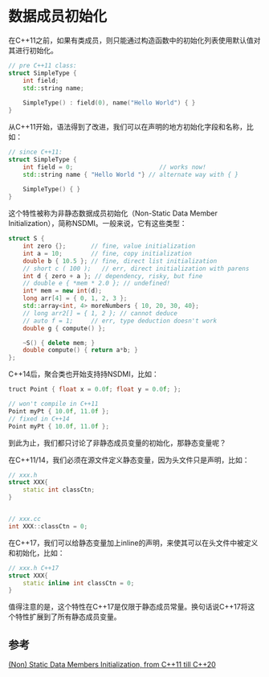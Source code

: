 # 数据成员初始化

在C++11之前，如果有类成员，则只能通过构造函数中的初始化列表使用默认值对其进行初始化。

```c++
// pre C++11 class:
struct SimpleType {
    int field;
    std::string name;
    
    SimpleType() : field(0), name("Hello World") { }
}
```

从C++11开始，语法得到了改进，我们可以在声明的地方初始化字段和名称，比如：

```c++
// since C++11:
struct SimpleType {
    int field = 0;                        // works now!
    std::string name { "Hello World "} // alternate way with { }
    
    SimpleType() { }
}
```

这个特性被称为非静态数据成员初始化（Non-Static Data Member Initialization），简称NSDMI。一般来说，它有这些类型：

```c++
struct S {
    int zero {};       // fine, value initialization
    int a = 10;        // fine, copy initialization    
    double b { 10.5 }; // fine, direct list initialization
    // short c ( 100 );   // err, direct initialization with parens
    int d { zero + a }; // dependency, risky, but fine
    // double e { *mem * 2.0 }; // undefined!
    int* mem = new int(d);
    long arr[4] = { 0, 1, 2, 3 };
    std::array<int, 4> moreNumbers { 10, 20, 30, 40};
    // long arr2[] = { 1, 2 }; // cannot deduce
    // auto f = 1;     // err, type deduction doesn't work
    double g { compute() };

    ~S() { delete mem; }
    double compute() { return a*b; }
};
```

C++14后，聚合类也开始支持持NSDMI，比如：

```c++
truct Point { float x = 0.0f; float y = 0.0f; };

// won't compile in C++11
Point myPt { 10.0f, 11.0f };
// fixed in C++14
Point myPt { 10.0f, 11.0f };
```

到此为止，我们都只讨论了非静态成员变量的初始化，那静态变量呢？

在C++11/14，我们必须在源文件定义静态变量，因为头文件只是声明，比如：

```c++
// xxx.h
struct XXX{
    static int classCtn;
}


// xxx.cc
int XXX::classCtn = 0;
```

在C++17，我们可以给静态变量加上inline的声明，来使其可以在头文件中被定义和初始化，比如：

```c++
// xxx.h C++17
struct XXX{
    static inline int classCtn = 0;
}
```

值得注意的是，这个特性在C++17是仅限于静态成员常量。换句话说C++17将这个特性扩展到了所有静态成员变量。

## 参考

[(Non) Static Data Members Initialization, from C++11 till C++20](https://www.cppstories.com/2015/02/non-static-data-members-initialization/)
